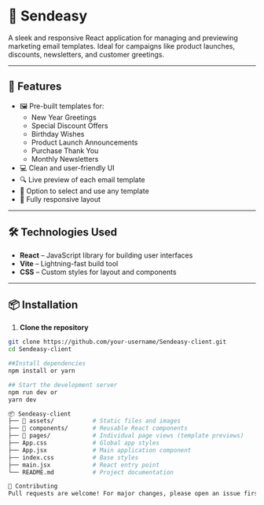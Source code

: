 # 📧 Sendeasy 

A sleek and responsive React application for managing and previewing marketing email templates. Ideal for campaigns like product launches, discounts, newsletters, and customer greetings.

---

## 🚀 Features

- 🖼️ Pre-built templates for:
  - New Year Greetings
  - Special Discount Offers
  - Birthday Wishes
  - Product Launch Announcements
  - Purchase Thank You
  - Monthly Newsletters
- 💻 Clean and user-friendly UI
- 🔍 Live preview of each email template
- 🎯 Option to select and use any template
- 📱 Fully responsive layout

---

## 🛠️ Technologies Used

- **React** – JavaScript library for building user interfaces
- **Vite** – Lightning-fast build tool
- **CSS** – Custom styles for layout and components
  

---

## 📦 Installation

1. **Clone the repository**

```bash
git clone https://github.com/your-username/Sendeasy-client.git
cd Sendeasy-client

##Install dependencies
npm install or yarn

## Start the development server
npm run dev or 
yarn dev

📦 Sendeasy-client
├── 📁 assets/           # Static files and images
├── 📁 components/       # Reusable React components
├── 📁 pages/            # Individual page views (template previews)
├── App.css             # Global app styles
├── App.jsx             # Main application component
├── index.css           # Base styles
├── main.jsx            # React entry point
└── README.md           # Project documentation

🤝 Contributing
Pull requests are welcome! For major changes, please open an issue first to discuss what you'd like to change.


